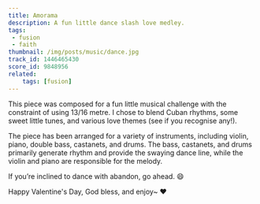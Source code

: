 ```yaml
---
title: Amorama
description: A fun little dance slash love medley.
tags:
 - fusion
 - faith
thumbnail: /img/posts/music/dance.jpg
track_id: 1446465430
score_id: 9848956
related:
    tags: [fusion]
---
```


This piece was composed for a fun little musical challenge with the constraint of using 13/16 metre. I chose to blend Cuban rhythms, some sweet little tunes, and various love themes (see if you recognise any!). 

The piece has been arranged for a variety of instruments, including violin, piano, double bass, castanets, and drums. The bass, castanets, and drums primarily generate rhythm and provide the swaying dance line, while the violin and piano are responsible for the melody.

If you’re inclined to dance with abandon, go ahead. 😄

Happy Valentine's Day, God bless, and enjoy~ ❤️
